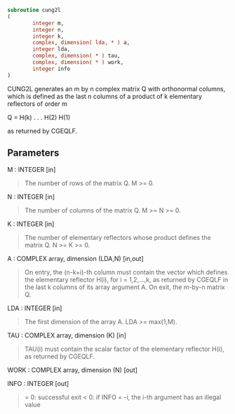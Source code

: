 ```fortran
subroutine cung2l
(
        integer m,
        integer n,
        integer k,
        complex, dimension( lda, * ) a,
        integer lda,
        complex, dimension( * ) tau,
        complex, dimension( * ) work,
        integer info
)
```

CUNG2L generates an m by n complex matrix Q with orthonormal columns,
which is defined as the last n columns of a product of k elementary
reflectors of order m

Q  =  H(k) . . . H(2) H(1)

as returned by CGEQLF.

## Parameters
M : INTEGER [in]
> The number of rows of the matrix Q. M >= 0.

N : INTEGER [in]
> The number of columns of the matrix Q. M >= N >= 0.

K : INTEGER [in]
> The number of elementary reflectors whose product defines the
> matrix Q. N >= K >= 0.

A : COMPLEX array, dimension (LDA,N) [in,out]
> On entry, the (n-k+i)-th column must contain the vector which
> defines the elementary reflector H(i), for i = 1,2,...,k, as
> returned by CGEQLF in the last k columns of its array
> argument A.
> On exit, the m-by-n matrix Q.

LDA : INTEGER [in]
> The first dimension of the array A. LDA >= max(1,M).

TAU : COMPLEX array, dimension (K) [in]
> TAU(i) must contain the scalar factor of the elementary
> reflector H(i), as returned by CGEQLF.

WORK : COMPLEX array, dimension (N) [out]

INFO : INTEGER [out]
> = 0: successful exit
> < 0: if INFO = -i, the i-th argument has an illegal value
